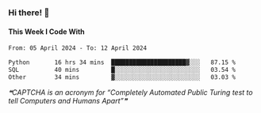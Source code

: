 ### Hi there! 👋

#### This Week I Code With
<!--START_SECTION:waka-->

```txt
From: 05 April 2024 - To: 12 April 2024

Python       16 hrs 34 mins  █████████████████████▓░░░   87.15 %
SQL          40 mins         █░░░░░░░░░░░░░░░░░░░░░░░░   03.54 %
Other        34 mins         ▓░░░░░░░░░░░░░░░░░░░░░░░░   03.03 %
```

<!--END_SECTION:waka-->

<!--STARTS_HERE_QUOTE_README-->
<i>❝CAPTCHA is an acronym for “Completely Automated Public Turing test to tell Computers and Humans Apart”❞</i>
<!--ENDS_HERE_QUOTE_README-->

